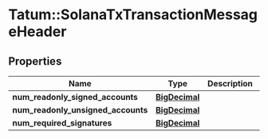 # Tatum::SolanaTxTransactionMessageHeader

## Properties
Name | Type | Description | Notes
------------ | ------------- | ------------- | -------------
**num_readonly_signed_accounts** | [**BigDecimal**](BigDecimal.md) |  | [optional] 
**num_readonly_unsigned_accounts** | [**BigDecimal**](BigDecimal.md) |  | [optional] 
**num_required_signatures** | [**BigDecimal**](BigDecimal.md) |  | [optional] 

